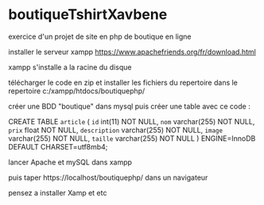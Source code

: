 # boutiqueTshirtXavbene

exercice d'un projet de site en php de boutique en ligne

installer le serveur xampp https://www.apachefriends.org/fr/download.html

xampp s'installe a la racine du disque

télécharger le code en zip et
installer les fichiers du repertoire dans le repertoire c:/xampp/htdocs/boutiquephp/

créer une BDD "boutique" dans mysql puis créer une table avec ce code :

CREATE TABLE `article` (
`id` int(11) NOT NULL,
`nom` varchar(255) NOT NULL,
`prix` float NOT NULL,
`description` varchar(255) NOT NULL,
`image` varchar(255) NOT NULL,
`taille` varchar(255) NOT NULL
) ENGINE=InnoDB DEFAULT CHARSET=utf8mb4;

lancer Apache et mySQL dans xampp

puis taper https://localhost/boutiquephp/ dans un navigateur

pensez a installer Xamp et etc
